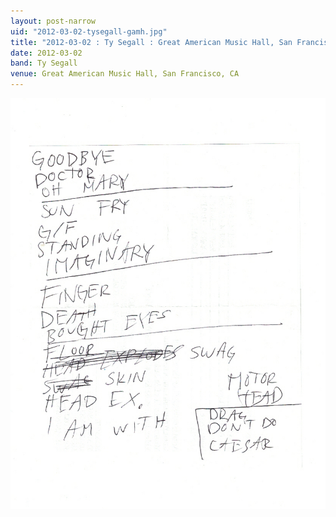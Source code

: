 ```yaml
---
layout: post-narrow
uid: "2012-03-02-tysegall-gamh.jpg"
title: "2012-03-02 : Ty Segall : Great American Music Hall, San Francisco, CA"
date: 2012-03-02
band: Ty Segall
venue: Great American Music Hall, San Francisco, CA
---
```


<div class="showcase">
  <img src="/img/2012/03/20120302-TySegall-GAMH.jpg" alt="2012-03-02-tysegall-gamh.jpg">
</div>
